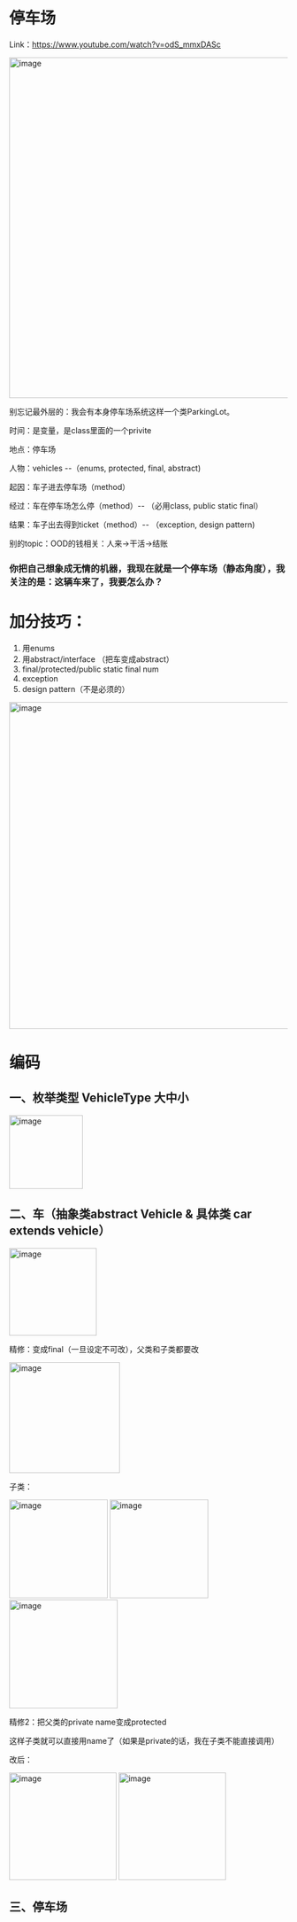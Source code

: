 # 停车场 

Link：https://www.youtube.com/watch?v=odS_mmxDASc

<img width="615" alt="image" src="https://github.com/fifi1120/coding_study_blog/assets/98888516/c2fc5f76-45bb-4020-896a-e85ea84bfcbc">

别忘记最外层的：我会有本身停车场系统这样一个类ParkingLot。

时间：是变量，是class里面的一个privite

地点：停车场

人物：vehicles --（enums, protected, final, abstract)

起因：车子进去停车场（method）

经过：车在停车场怎么停（method）-- （必用class, public static final）

结果：车子出去得到ticket（method）-- （exception, design pattern)

别的topic：OOD的钱相关：人来->干活->结账

### 你把自己想象成无情的机器，我现在就是一个停车场（静态角度），我关注的是：这辆车来了，我要怎么办？

# 加分技巧：

1. 用enums
2. 用abstract/interface （把车变成abstract）
3. final/protected/public static final num
4. exception
5. design pattern（不是必须的）

<img width="590" alt="image" src="https://github.com/fifi1120/coding_study_blog/assets/98888516/280dc500-e2b1-40b9-bb14-68e3214a8a61">

# 编码

## 一、枚举类型 VehicleType 大中小

<img width="133" alt="image" src="https://github.com/fifi1120/coding_study_blog/assets/98888516/f3be6600-1003-4919-a435-4f6f288c6157">

## 二、车（抽象类abstract Vehicle & 具体类 car extends vehicle）

<img width="158" alt="image" src="https://github.com/fifi1120/coding_study_blog/assets/98888516/cc9bbdb7-1742-426a-b515-aec22b367c50">

精修：变成final（一旦设定不可改），父类和子类都要改

<img width="200" alt="image" src="https://github.com/fifi1120/coding_study_blog/assets/98888516/39a3b5f5-7df5-4528-9b89-8cad7cc0efb3">

子类：

<img width="178" alt="image" src="https://github.com/fifi1120/coding_study_blog/assets/98888516/7d99a794-f414-4973-bbd4-362ee0643e6b">

<img width="178" alt="image" src="https://github.com/fifi1120/coding_study_blog/assets/98888516/b2b17a78-cd2f-4d01-825e-1bd45e412c6f">

<img width="196" alt="image" src="https://github.com/fifi1120/coding_study_blog/assets/98888516/1a05b10e-07ba-4f03-b385-686985510903">

精修2：把父类的private name变成protected

这样子类就可以直接用name了（如果是private的话，我在子类不能直接调用）

改后：

<img width="194" alt="image" src="https://github.com/fifi1120/coding_study_blog/assets/98888516/6ff9bab7-dc99-4191-875d-48c0e61215c6">

<img width="194" alt="image" src="https://github.com/fifi1120/coding_study_blog/assets/98888516/dfc96038-b57e-4360-9804-b52a29673456">

## 三、停车场



